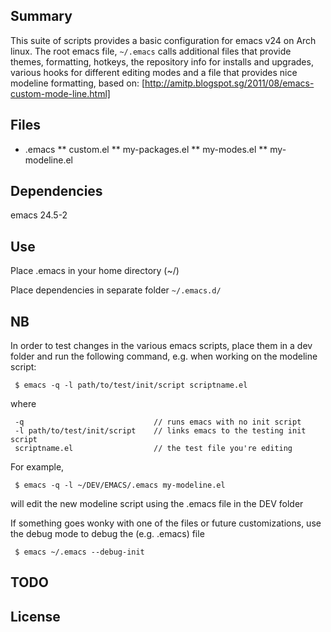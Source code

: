 ## Summary
  This suite of scripts provides a basic configuration for emacs v24 on
  Arch linux.  The root emacs file, `~/.emacs` calls additional files that
  provide themes, formatting, hotkeys, the repository info for installs
  and upgrades, various hooks for different editing modes and a file that
  provides nice modeline formatting, based on:
  [http://amitp.blogspot.sg/2011/08/emacs-custom-mode-line.html]

## Files
* .emacs
** custom.el
** my-packages.el
** my-modes.el
** my-modeline.el

## Dependencies
emacs 24.5-2

## Use
Place .emacs in your home directory (~/)

Place dependencies in separate folder `~/.emacs.d/`

## NB   
In order to test changes in the various emacs scripts, place them in
a dev folder and run the following command, e.g. when working on
the modeline script:
```
 $ emacs -q -l path/to/test/init/script scriptname.el
```		
where
```
 -q       	     				// runs emacs with no init script
 -l path/to/test/init/script 	// links emacs to the testing init script
 scriptname.el 					// the test file you're editing
```
For example,
```
 $ emacs -q -l ~/DEV/EMACS/.emacs my-modeline.el
```
will edit the new modeline script using the .emacs file in the DEV folder

If something goes wonky with one of the files or future customizations,
 use the debug mode to debug the (e.g. .emacs) file
```
 $ emacs ~/.emacs --debug-init
```

## TODO


## License


